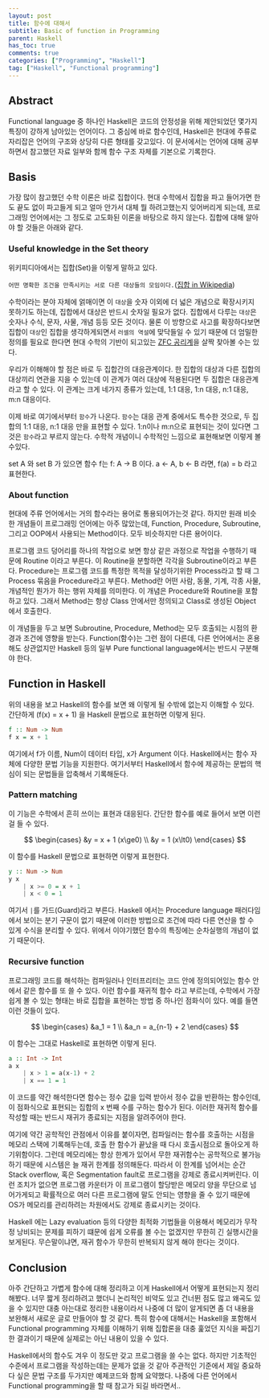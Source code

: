 ```yaml
---
layout: post
title: 함수에 대해서
subtitle: Basic of function in Programming
parent: Haskell
has_toc: true
comments: true
categories: ["Programming", "Haskell"]
tag: ["Haskell", "Functional programming"]
---
```


## Abstract

Functional language 중 하나인 Haskell은 코드의 안정성을 위해 제안되었던 몇가지 특징이 강하게 남아있는 언어이다. 그 중심에 바로 함수인데, Haskell은 현대에 주류로 자리잡은 언어의 구조와 상당히 다른 형태를 갖고있다. 이 문서에서는 언어에 대해 공부하면서 참고했던 자료 일부와 함께 함수 구조 자체를 기본으로 기록한다.

## Basis

가장 많이 참고했던 수학 이론은 바로 집합이다. 현대 수학에서 집합을 파고 들어가면 한도 끝도 없이 파고들게 되고 얼마 안가서 대체 뭘 하려고했는지 잊어버리게 되는데, 프로그래밍 언어에서는 그 정도로 고도화된 이론을 바탕으로 하지 않는다. 집합에 대해 알아야 할 것들은 아래와 같다.

### Useful knowledge in the Set theory

위키피디아에서는 집합(Set)을 이렇게 말하고 있다.

`어떤 명확한 조건을 만족시키는 서로 다른 대상들의 모임이다.`([집합 in Wikipedia](https://ko.wikipedia.org/wiki/%EC%A7%91%ED%95%A9))

수학이라는 분야 자체에 얽매이면 이 `대상`을 숫자 이외에 더 넓은 개념으로 확장시키지 못하기도 하는데, 집합에서 대상은 반드시 숫자일 필요가 없다. 집합에서 다루는 `대상`은 숫자나 수식, 문자, 사물, 개념 등등 모든 것이다. 물론 이 방향으로 사고를 확장하다보면 집합이 `대상`인 집합을 생각하게되면서 `러셀의 역설`에 맞닥들일 수 있기 때문에 더 엄밀한 정의를 필요로 한다면 현대 수학의 기반이 되고있는 [ZFC 공리계](https://ko.wikipedia.org/wiki/%EC%B2%B4%EB%A5%B4%EB%A9%9C%EB%A1%9C-%ED%94%84%EB%A0%9D%EC%BC%88_%EC%A7%91%ED%95%A9%EB%A1%A0)을 살짝 찾아볼 수는 있다.

우리가 이해해야 할 점은 바로 두 집합간의 대응관계이다. 한 집합의 대상과 다른 집합의 대상끼리 연관을 지을 수 있는데 이 관계가 여러 대상에 적용된다면 두 집합은 대응관계라고 할 수 있다. 이 관계는 크게 네가지 종류가 있는데, 1:1 대응, 1:n 대응, n:1 대응, m:n 대응이다.

이제 바로 여기에서부터 `함수`가 나온다. `함수`는 대응 관계 중에서도 특수한 것으로, 두 집합의 1:1 대응, n:1 대응 만을 표현할 수 있다. 1:n이나 m:n으로 표현되는 것이 있다면 그것은 `함수`라고 부르지 않는다. 수학적 개념이니 수학적인 느낌으로 표현해보면 이렇게 볼수있다.

set A 와 set B 가 있으면 함수 f는 f: A -> B 이다. a <- A, b <- B 라면, f(a) = b 라고 표현한다.

### About function

현대에 주류 언어에서는 거의 함수라는 용어로 통용되어가는것 같다. 하지만 원래 비슷한 개념들이 프로그래밍 언어에는 아주 많았는데, Function, Procedure, Subroutine, 그리고 OOP에서 사용되는 Method이다. 모두 비슷하지만 다른 용어이다.

프로그램 코드 덩어리를 하나의 작업으로 보면 항상 같은 과정으로 작업을 수행하기 때문에 Routine 이라고 부른다. 이 Routine을 분할하면 각각을 Subroutine이라고 부른다. Procedure는 프로그램 코드를 특정한 목적을 달성하기위한 Process라고 할 때 그 Process 묶음을 Procedure라고 부른다. Method란 어떤 사람, 동물, 기계, 각종 사물, 개념적인 뭔가가 하는 행위 자체를 의미한다. 이 개념은 Procedure와 Routine을 포함하고 있다. 그래서 Method는 항상 Class 안에서만 정의되고 Class로 생성된 Object에서 호출한다.

이 개념들을 두고 보면 Subroutine, Procedure, Method는 모두 호출되는 시점의 환경과 조건에 영향을 받는다. Function(함수)는 그런 점이 다른데, 다른 언어에서는 혼용해도 상관없지만 Haskell 등의 일부 Pure functional language에서는 반드시 구분해야 한다.

## Function in Haskell

위의 내용을 보고 Haskell의 함수를 보면 왜 이렇게 될 수밖에 없는지 이해할 수 있다. 간단하게 \(f(x) = x + 1\) 을 Haskell 문법으로 표현하면 이렇게 된다.

```haskell
f :: Num -> Num
f x = x + 1
```

여기에서 f가 이름, Num이 데이터 타입, x가 Argument 이다. Haskell에서는 함수 자체에 다양한 문법 기능을 지원한다. 여기서부터 Haskell에서 함수에 제공하는 문법의 핵심이 되는 문법들을 압축해서 기록해둔다.

### Pattern matching

이 기능은 수학에서 흔히 쓰이는 표현과 대응된다. 간단한 함수를 예로 들어서 보면 이런걸 들 수 있다.

$$ 
\begin{cases}
&y = x + 1 (x\ge0) \\
&y = 1 (x\lt0)
\end{cases}
$$

이 함수를 Haskell 문법으로 표현하면 이렇게 표현한다.

``` haskell
y :: Num -> Num
y x 
    | x >= 0 = x + 1
    | x < 0 = 1
```

여기서 `|`를 가드(Guard)라고 부른다. Haskell 에서는 Procedure language 패러다임에서 보이는 분기 구문이 없기 때문에 이러한 방법으로 조건에 따라 다른 연산을 할 수 있게 수식을 분리할 수 있다. 위에서 이야기했던 함수의 특징에는 순차실행의 개념이 없기 때문이다. 

### Recursive function

프로그래밍 코드를 해석하는 컴파일러나 인터프리터는 코드 안에 정의되어있는 함수 안에서 같은 함수를 또 쓸 수 있다. 이런 함수를 재귀적 함수 라고 부르는데, 수학에서 가장 쉽게 볼 수 있는 형태는 바로 집합을 표현하는 방법 중 하나인 점화식이 있다. 예를 들면 이런 것들이 있다.

$$
\begin{cases}
&a_1 = 1 \\
&a_n = a_{n-1} + 2 
\end{cases}
$$

이 함수는 그대로 Haskell로 표현하면 이렇게 된다.

``` haskell
a :: Int -> Int
a x
    | x > 1 = a(x-1) + 2
    | x == 1 = 1
```

이 코드를 약간 해석한다면 함수는 정수 값을 입력 받아서 정수 값을 반환하는 함수인데, 이 점화식으로 표현되는 집합의 x 번째 수를 구하는 함수가 된다. 이러한 재귀적 함수를 작성할 때는 반드시 재귀가 종료되는 지점을 알려주어야 한다.

여기에 약간 공학적인 관점에서 이유를 붙이자면, 컴파일러는 함수를 호출하는 시점을 메모리 스택에 기록해두는데, 호출 한 함수가 끝났을 때 다시 호출시점으로 돌아오게 하기위함이다. 그런데 메모리에는 항상 한계가 있어서 무한 재귀함수는 공학적으로 불가능하기 때문에 시스템은 늘 재귀 한계를 정의해둔다. 따라서 이 한계를 넘어서는 순간 Stack overflow, 혹은 Segmentation fault로 프로그램을 강제로 종료시켜버린다. 이런 조치가 없으면 프로그램 카운터가 이 프로그램이 할당받은 메모리 양을 무단으로 넘어가게되고 확률적으로 여러 다른 프로그램에 말도 안되는 영향을 줄 수 있기 때문에 OS가 메모리를 관리하려는 차원에서도 강제로 종료시키는 것이다. 

Haskell 에는 Lazy evaluation 등의 다양한 최적화 기법들을 이용해서 메모리가 무작정 낭비되는 문제를 피하기 떄문에 쉽게 오류를 볼 수는 없겠지만 무한히 긴 실행시간을 보게된다. 무슨말이냐면, 재귀 함수가 무한히 반복되지 않게 해야 한다는 것이다. 

## Conclusion

아주 간단하고 가볍게 함수에 대해 정리하고 이게 Haskell에서 어떻게 표현되는지 정리해봤다. 너무 짧게 정리하려고 했더니 논리적인 비약도 있고 건너뛴 점도 많고 왜곡도 있을 수 있지만 대충 아는대로 정리한 내용이라서 나중에 더 많이 알게되면 좀 더 내용을 보완해서 새로운 글로 만들어야 할 것 같다. 특히 함수에 대해서는 Haskell을 포함해서 Functional programming 자체를 이해하기 위해 집합론을 대충 훑었던 지식을 짜집기한 결과이기 때문에 실제로는 아닌 내용이 있을 수 있다. 

Haskell에서의 함수도 겨우 이 정도만 갖고 프로그램을 쓸 수는 없다. 하지만 기초적인 수준에서 프로그램을 작성하는데는 문제가 없을 것 같아 주관적인 기준에서 제일 중요하다 싶은 문법 구조를 두가지만 예제코드와 함께 요약했다. 나중에 다른 언어에서 Functional programming을 할 때 참고가 되길 바라면서..